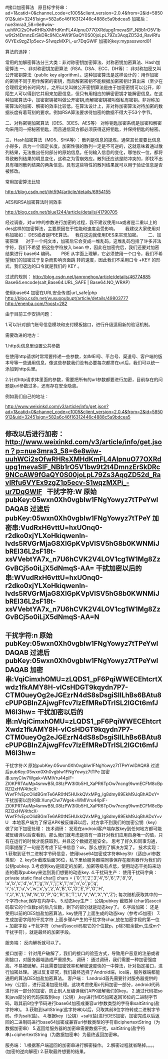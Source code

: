 #接口加密算法
  
 原目标字符串：
 ad=1&catid=0&channel_code=c1005&client_version=2.0.4&from=2&id=5850912&uid=32451sign=582a6c46f16312446c4888c5a9bdcea5
 加密后：
 nue3mra3_58=6e8wiw-uuhWCi2sOfwRHRsXMHdKmFL4AlpnuO77OXRdupg1mevaSlF_NBb1rO5V1bw9t2t4DmnzErSkDRc9NCcAW9fGaQY0S00joLpL79Zs3AqqZD52d_RavIRfu6VYEx9zgZ1p5ecv-S1wqzMXPi_-ur7DqGWlF
 加密的key:mypassword01



 算法的选择：

 常用的加解密算法分三大类：非对称密钥加密算法、对称密钥加密算法、Hash加密算法
 一、非对称密钥加密算法（RSA、DSA、ECC、DH等）：
 非对称加密又叫公开密钥算法（public
  key algorithm）。这种加密算法是这样设计的：用作加密的密钥不同于用作解密的密钥，而且解密密钥不能根据加密密钥计算出来（至少在合理假定的长时间内）。之所以又叫做公开密钥算法是由于加密密钥可以公开，即陌生人可以得到它并用来加密信息，但只有用相应的解密密钥才能解密信息。在这种加密算法中，加密密钥被叫做公开密钥,而解密密钥被叫做私有密钥。非对称加密算法的加密、解密的效率比较低。在算法设计上，非对称加密算法对待加密的数据长度有着苛刻的要求。例如RSA算法要求待加密的数据不得大于53个字节。

 二、对称密钥加密算法（DES、3DES、AES等）
 对称钥匙加密系统是加密和解密均采用同一把秘密钥匙，而且通信双方都必须获得这把钥匙，并保持钥匙的秘密。

 三、Hash加密算法（MD5、SHA等）：
 散列是信息的提炼，通常其长度要比信息小得多，且为一个固定长度。加密性强的散列一定是不可逆的，这就意味着通过散列结果，无法推出任何部分的原始信息。任何输入信息的变化，哪怕仅一位，都将导致散列结果的明显变化，这称之为雪崩效应。散列还应该是防冲突的，即找不出具有相同散列结果的两条信息。具有这些特性的散列结果就可以用于验证信息是否被修改。


 常用加密算法比较

 http://blog.csdn.net/jiht594/article/details/6954155

 AES和RSA加密算法时间效率

 http://blog.csdn.net/blue1244/article/details/41790705


 经过调查，对url中的参数进行加密的过程，我不建议使用rsa或者是二重以上的des这样的加密算法，主要原因在于性能和速度会受影响。
  
   
 我建议大家使用对称加密如：
 DES或者是PBE算法。
  
 我在这边就使用DES来实现加密。
  
   
 二、加密原理
  
   
 对于一个纯文本，加密后它会变成一堆乱码，这堆乱码包括了许多非法字符，我们不希望
 把这些字符放入
 bean
 中，因此在加密完后，我们还要对加密结果进行
 base64
 编码。
  
   
 PBE
 从字面上理解，它必须使用一个口令，我们不希望我们的加密过于复杂而影响页面跳
 转的速度，因此我们不采用口令
 +KEY
 的形式，我们这边的口令就是我们的
 KEY
 。




 过滤的规则：
 http://blog.csdn.net/janronehoo/article/details/46774885
 Base64.encode(salt,Base64.URL_SAFE | Base64.NO_WRAP)

 使用base64 加密在URL安全传递|url_safe|php
 http://blog.csdn.net/wusuopubupt/article/details/49803777
 http://enenba.com/?post=282

 由于目前工作安排问题：

 1.可以针对部门账号信息模块和支付模板接口，进行升级适用新的验证机制。

 需要改进的地方：

 1.http头信息里设置公共参数

 在使用http请求时常常要传递一些参数，如IMEI号、平台号、渠道号、客户端的版本号等一些通用信息，像这些参数我们没有必要每次都拼在url后，我们可以统一添加到http头里。

 2.针对http请求体里面的参数，需要把所有的url参数都要进行加密，目前存在的问题是url参数过多，还有存在安全隐患。

 例如我们自己的地址：

  http://www.weixinkd.com/v3/article/info/get.json?ad=1&catid=0&channel_code=c1005&client_version=2.0.4&from=2&id=5850912&uid=32451sign=582a6c46f16312446c4888c5a9bdcea5

 修改以后进行加密： http://www.weixinkd.com/v3/article/info/get.json？p=nue3mra3_58=6e8wiw-uuhWCi2sOfwRHRsXMHdKmFL4AlpnuO77OXRdupg1mevaSlF_NBb1rO5V1bw9t2t4DmnzErSkDRc9NCcAW9fGaQY0S00joLpL79Zs3AqqZD52d_RavIRfu6VYEx9zgZ1p5ecv-S1wqzMXPi_-ur7DqGWlF
  
 干扰字符:W
 原始pubKey:05wxn0Xh0vgbIw1FNgYowyz7tTPeYwIDAQAB
 过滤后pubKey:05wxn0Xh0vgbIw1FNgYowyz7tTPeY
 加密串:VudRxH6vttU=hxUOnq0-r2dko0xjYLXoHkiqwenln-Ivds5RVGrMjaG8XIGpKVpVISV5hG8b0KWNMiJbREl36L2sF18t-xsVVebtYA7x_n7U6hCVK2V4LOV1cg1W1Mg8ZzGvBCj5o0iLjX5dNmqS-AA=
 干扰加密以后的串:WVudRxH6vttU=hxUOnq0-r2dko0xjYLXoHkiqwenln-Ivds5RVGrMjaG8XIGpKVpVISV5hG8b0KWNMiJbREl36L2sF18t-xsVVebtYA7x_n7U6hCVK2V4LOV1cg1W1Mg8ZzGvBCj5o0iLjX5dNmqS-AA=N
 ----------------------------------------------------------------------------------------------------
 干扰字符:n
 原始pubKey:05wxn0Xh0vgbIw1FNgYowyz7tTPeYwIDAQAB
 过滤后pubKey:05wxn0Xh0vgbIw1FNgYowyz7tTPeYwIDAQAB
 加密串:VqiCimxhOMU=zLQDS1_pF6PqiWWECEhtcrtXwdz1fkAMY8H-vICsHDGT9kqydn7P7-CTM0ueyOg2eJGEzrN4dS8sDsgiSIILhBs6BAtu8cPUPGBInZAjwgFfcv7IzEfMReDTrISL2lGCt6mfJM6I3hw=
 干扰加密以后的串:nVqiCimxhOMU=zLQDS1_pF6PqiWWECEhtcrtXwdz1fkAMY8H-vICsHDGT9kqydn7P7-CTM0ueyOg2eJGEzrN4dS8sDsgiSIILhBs6BAtu8cPUPGBInZAjwgFfcv7IzEfMReDTrISL2lGCt6mfJM6I3hw=
 ----------------------------------------------------------------------------------------------------
 干扰字符:X
 原始pubKey:05wxn0Xh0vgbIw1FNgYowyz7tTPeYwIDAQAB
 过滤后pubKey:05wxn0Xh0vgbIw1FNgYowyz7tTPe
 加密串:unyCIw7Wgek=WMIVru44piF-Zl0KPRTAuMp4smwB5L08IzPW3l0b5HI_XaPR6TpOw7ncng9IwmECFM8cBpRZl2xHW4thcX-WwfFfvEpcOlidBGmTe6AR0tN5HUkkQVxMPg_Ig8dmy89EkM9JqBhADxY=
 干扰加密以后的串:XunyCIw7Wgek=WMIVru44piF-Zl0KPRTAuMp4smwB5L08IzPW3l0b5HI_XaPR6TpOw7ncng9IwmECFM8cBpRZl2xHW4thcX-WwfFfvEpcOlidBGmTe6AR0tN5HUkkQVxMPg_Ig8dmy89EkM9JqBhADxY=vU
  
 本地客户端为了保证APK被反编译以后，对方拿不到我们的加密公钥（key）做了如下加密处理：
 技术调研：
  发现在android客户端存放key到任何地方都可能被反编译以后查看到，那么我们就考虑是否有一直针对我们应用自身唯一的值，只有在运行的时候才能获取到，并且这个数据还能安全。
 思考了好久和同事沟通，同事提醒了一句是否考虑下证书信息？ok，那么想到了解决方案了。
 技术实现：
 1.获取到证书二进制字节码信息，使用base64加密成字符串keyStr（适应url参数类型）
 2. keyStr截取后面36位，私下里给服务器端同事保存在服务器作为我们的公钥pubkey.
 3.考虑到key是固定的加密，加密等级有点低，使用动态干扰码来动态的截取pubkey来达到我们想要的动态key.
 4.干扰码生产：
 使用干扰码字典：
 private static final char[] chars = {'0','1','2','3','4','5','6','7','8','9',
         'a','b','c','d','e','f','g','h','i','j','k','l','m','n','o','p','q',
         'r','s','t','u','v','w','x','y','z','A','B','C','D','E','F','G','H',
         'I','J','K','L','M','N','O','P','Q','R','S','T','U','V','W','X','Y','Z’};
 每次随机获取其中的一个字符char,保存在内存中。
 5.动态key生产：
 公钥pubkey  截取掉 (char的asccii码取它的个位数p)的后几位数，剩下的部分就是动态key了。
 6.字段加密：
 还是使用以前的DES加盐加密算法，key使用了上面生成的动态key（参考v5加密）
 7.生成加密字段的干扰字符
 上面步骤4产生的干扰字符char,放在加密字段的第一位 + 加密字段 +干扰字符（char的asccii码取它的个位数p，p除3取余数m,生成m个干扰字符），就是最终的加密字段。

 服务端：
 反向解析就可以了。



 接口加密：
 针对用户破解了，我们的接口的验签方式，导致用户恶意的注册或者刷接口，对服务器端造成严重损失。
 调研：
 通过调研，我们需要一种加密强度高，不易被破解。并且需要加密效率和解密速度快的一中算法，针对指定接口，进行加密处理。
 通过反复研究，我们最终选择了Android端，ios端，服务器端都能通用的算法DES加盐加密算法。
 客户端：
 1.android首先需要针对服务器提供的key（公钥），进行混淆加密处理。这块考虑使用c代码加密一部分，android代码进行另一部分的加密，防止别人反编译我们APK破解我们的key。
 2.通过代码把so和java部分的代码获取到key（公钥）,key进行MD5加密返回16位的二进制字节码，取其前8位字节码进行base64加密成兼容url参数类型的字符串saltString(盐字符串)。
 3.获取到saltString(盐字符串)以后，只取其前8位字符转成二进制字节码，作为salt(盐)。
 4.根据key（公钥）+salt(盐)进行DES加密，加密完成以后返回的二进制码进行base64加密成兼容url参数类型的字符串ciphertextString（为数据加密串）
 5.返回给服务器的加密串需要数据干扰，saltString(盐字符串)+ciphertextString（为数据加密串）为最终返回加密串。

 服务端：
 1.根据客户端返回的加密串进行解密操作。
 2.解密过程就省略掉。。。。(加密的逆向解密)
 2.获取最终想要的结果。